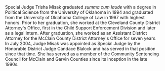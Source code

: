 ﻿---
fname: 'Trisha'
lname: 'Misak'
id: 939
published: false
layout: judge-bio
---
Special Judge Trisha Misak graduated *summa cum laude* with a degree in
Political Science from the University of Oklahoma in 1994 and graduated
from the University of Oklahoma College of Law in 1997 with highest
honors. Prior to her graduation, she worked at the Cleveland County
District Attorney's Office, first in the Child Support Enforcement
Division and later as a legal intern. After graduation, she worked as an
Assistant District Attorney for the McClain County District Attorney's
Office for seven years. In July 2004, Judge Misak was appointed as
Special Judge by the Honorable District Judge Candace Blalock and has
served in that position since that time. She has served as a member of
the Community Sentencing Council for McClain and Garvin Counties since
its inception in the late 1990s.
